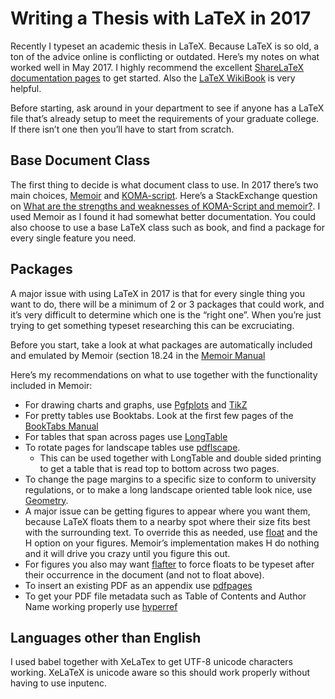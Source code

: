 # Writing a Thesis with LaTeX in 2017
Recently I typeset an academic thesis in LaTeX. Because LaTeX is so old, a ton of the advice online is conflicting or outdated. Here’s my notes on what worked well in May 2017.
I highly recommend the excellent [ShareLaTeX documentation pages](https://www.sharelatex.com/learn) to get started. Also the [LaTeX WikiBook](https://en.wikibooks.org/wiki/LaTeX) is very helpful.

Before starting, ask around in your department to see if anyone has a LaTeX file that’s already setup to meet the requirements of your graduate college. If there isn’t one then you’ll have to start from scratch.

## Base Document Class
The first thing to decide is what document class to use. In 2017 there’s two main choices, [Memoir](http://ctan.org/pkg/memoir) and [KOMA-script](http://ctan.org/pkg/koma-script). Here’s a StackExchange question on [What are the strengths and weaknesses of KOMA-Script and memoir?](https://tex.stackexchange.com/questions/7742/what-are-the-strengths-and-weaknesses-of-koma-script-and-memoir?lq=1). I used Memoir as I found it had somewhat better documentation. You could also choose to use a base LaTeX class such as book, and find a package for every single feature you need.

## Packages
A major issue with using LaTeX in 2017 is that for every single thing you want to do, there will be a minimum of 2 or 3 packages that could work, and it’s very difficult to determine which one is the “right one”. When you’re just trying to get something typeset researching this can be excruciating. 

Before you start, take a look at what packages are automatically included and emulated by Memoir (section 18.24 in the [Memoir Manual](http://texdoc.net/texmf-dist/doc/latex/memoir/memman.pdf)

Here’s my recommendations on what to use together with the functionality included in Memoir:
- For drawing charts and graphs, use [Pgfplots](https://www.sharelatex.com/learn/Pgfplots_package) and [TikZ](https://www.sharelatex.com/learn/TikZ_package)
- For pretty tables use Booktabs.  Look at the first few pages of the [BookTabs Manual](http://mirror.ibcp.fr/pub/CTAN/macros/latex/contrib/booktabs/booktabs.pdf)
- For tables that span across pages use [LongTable](https://www.sharelatex.com/learn/Tables#/Multi-page_tables)
- To rotate pages for landscape tables use [pdflscape](https://www.ctan.org/pkg/pdflscape?lang=en). 
	- This can be used together with LongTable and double sided printing to get a table that is read top to bottom across two pages.
- To change the page margins to a specific size to conform to university regulations, or to make a long landscape oriented table look nice, use [Geometry](https://www.sharelatex.com/learn/Page_size_and_margins). 
- A major issue can be getting figures to appear where you want them, because LaTeX floats them to a nearby spot where their size fits best with the surrounding text. To override this as needed, use [float](https://en.wikibooks.org/wiki/LaTeX/Floats,_Figures_and_Captions) and the H option on your figures. Memoir’s implementation makes H do nothing and it will drive you crazy until you figure this out.
- For figures you also may want [flafter](https://tex.stackexchange.com/questions/15706/force-floats-to-be-typeset-after-their-occurrence-in-the-source-text) to force floats to be typeset after their occurrence in the document (and not to float above).
- To insert an existing PDF as an appendix use [pdfpages](https://www.ctan.org/pkg/pdfpages?lang=en)
- To get your PDF file metadata such as Table of Contents and Author Name working properly use [hyperref](https://en.wikibooks.org/wiki/LaTeX/Hyperlinks)

## Languages other than English
I used babel together with XeLaTex to get UTF-8 unicode characters working. XeLaTeX is unicode aware so this should work properly without having to use inputenc. 